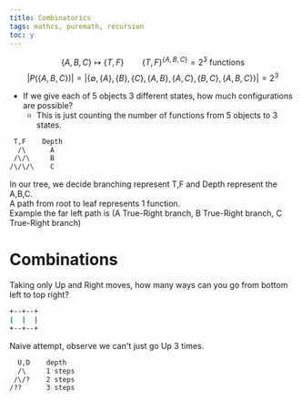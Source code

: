 ```yaml
---
title: Combinatorics
tags: mathcs, puremath, recursion
toc: y
---
```




$$ \{A,B,C\} \mapsto \{T,F\} \qquad \{T,F\}^{\{A,B,C\}}=2^3 \text{ functions}$$
$$ | P(\{A,B,C\}) | = |\{\emptyset,\{A\},\{B\},\{C\},\{A,B\},\{A,C\},\{B,C\},\{A,B,C\}\}| = 2^3$$

* If we give each of 5 objects 3 different states, how much configurations are possible? 
  * This is just counting the number of functions from 5 objects to 3 states.

```bash
 T,F    Depth
  /\      A
 /\/\     B
/\/\/\    C
```
In our tree, we decide branching represent T,F and Depth represent the A,B,C.  
A path from root to leaf represents 1 function.  
  Example the far left path is (A True-Right branch, B True-Right branch, C True-Right branch)

# Combinations

Taking only Up and Right moves, how many ways can you go from bottom left to top right?

```bash
+--+--+
|  |  |
+--+--+
```

Naive attempt, observe we can't just go Up 3 times. 

```bash
  U,D    depth
  /\     1 steps
 /\/?    2 steps
/??      3 steps
```